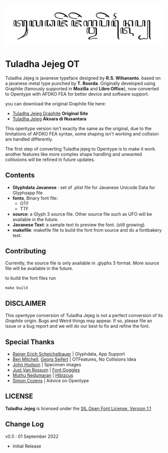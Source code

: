 <img src="./tuladhaJejegOT.svg">

# Tuladha Jejeg OT

Tuladha Jejeg is javanese typeface designed by **R.S. Wihananto**. based on a javanese metal type punched by **T. Roorda**. Originally developed using Graphite (famously supported in **Mozilla** and **Libre Office**), now converted to Opentype with AFDKO FEA for better device and software support.

you can download the original Graphite file here:
- [Tuladha Jejeg Graphite](https://sites.google.com/site/jawaunicode/home) **Original Site**
- [Tuladha Jejeg](https://aksaradinusantara.com/fonta/tuladha-jejeg.font) **Aksara di Nusantara**

This opentype version isn't exactly the same as the original, due to the limitations of AFDKO FEA syntax, some shaping isn't working and collision are handled differently.

The first step of converting Tuladha jejeg to Opentype is to make it work. another features like more complex shape handling and unwanted collissions will be refined in future updates.

## Contents
- **Glyphdata Javanese** : set of .plist file for Javanese Unicode Data for Glyphsapp file
- **fonts**, Binary font file:
  - OTF
  - TTF
- **source**: a Glyph 3 source file. Other source file such as UFO will be available in the future.
- **Javanese Text**: a sample text to preview the font. (still growing).
- **makefile**: makefile file to build the font from source and do a fontbakery test.

## Contributing
Currently, the source file is only available in .glyphs 3 format. More source file will be available in the future.

to build the font files run
```
make build
```
## DISCLAIMER
This opentype conversion of Tuladha Jejeg is not a perfect conversion of its *Graphite* origin. Bugs and Weird things may appear. If so, please file an issue or a bug report and we will do our best to fix and refine the font.

## Special Thanks
- [Rainer Erich Scheichelbauer](https://github.com/mekkablue) | Glyphdata, App Support
- [Ben Mitchell](http://www.fontpad.co.uk/), [Georg Seifert](https://github.com/schriftgestalt) | OTFeatures, No Collisions Idea
- [John Hudson](https://github.com/TiroTypeworks) | Specimen images
- [Just Van Rossum](https://github.com/justvanrossum) | [Font Goggles](https://fontgoggles.org/)
- [Muthu Nedumaran](https://github.com/murasu) | [Hibizcus](https://hibizcus.com/)
- [Simon Cozens](https://github.com/simoncozens) | Advice on Opentype

## LICENSE
**Tuladha Jejeg** is licensed under the [SIL Open Font License, Version 1.1](https://scripts.sil.org/cms/scripts/page.php?item_id=OFL-FAQ_web)

## Change Log
v0.5 : 01 September 2022
  - Initial Release
